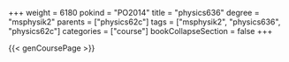 +++
weight = 6180
pokind = "PO2014"
title = "physics636"
degree = "msphysik2"
parents = ["physics62c"]
tags = ["msphysik2", "physics636", "physics62c"]
categories = ["course"]
bookCollapseSection = false
+++

{{< genCoursePage >}}
